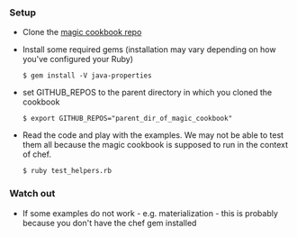### Setup

  - Clone the [magic cookbook repo](https://github.com/sczizzo/magic-cookbook)

  - Install some required gems (installation may vary depending on how you've configured your Ruby)

    ```
    $ gem install -V java-properties
    ```

  - set GITHUB_REPOS to the parent directory in which you cloned the cookbook

    ```
    $ export GITHUB_REPOS="parent_dir_of_magic_cookbook"
    ```
  
  - Read the code and play with the examples. We may not be able to test them all because 
    the magic cookbook is supposed to run in the context of chef.

    ```
    $ ruby test_helpers.rb
    ```

### Watch out

  - If some examples do not work - e.g. materialization - this is probably because you don't
    have the chef gem installed
